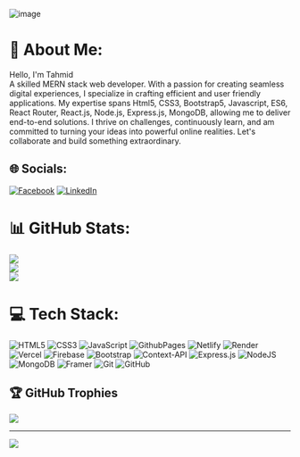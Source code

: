 

![image](https://github.com/user-attachments/assets/41e7f836-7458-43a4-a1e2-5a0c8991051a)



# 💫 About Me:
Hello, I'm Tahmid<br>A skilled MERN stack web developer. With a passion for creating seamless digital experiences, I specialize in crafting efficient and user friendly applications. My expertise spans Html5, CSS3, Bootstrap5, Javascript, ES6, React Router, React.js, Node.js, Express.js, MongoDB, allowing me to deliver end-to-end solutions. I thrive on challenges, continuously learn, and am committed to turning your ideas into powerful online realities. Let's collaborate and build something extraordinary.


## 🌐 Socials:
[![Facebook](https://img.shields.io/badge/Facebook-%231877F2.svg?logo=Facebook&logoColor=white)](https://facebook.com/TahmidAlamJG) 
[![LinkedIn](https://img.shields.io/badge/LinkedIn-%230077B5.svg?logo=linkedin&logoColor=white)](https://linkedin.com/in/tahmidalamjg) 

# 📊 GitHub Stats:
![](https://github-readme-stats.vercel.app/api?username=tahmid122&theme=dark&hide_border=false&include_all_commits=false&count_private=false)<br/>
![](https://github-readme-streak-stats.herokuapp.com/?user=tahmid122&theme=dark&hide_border=false)<br/>
![](https://github-readme-stats.vercel.app/api/top-langs/?username=tahmid122&theme=dark&hide_border=false&include_all_commits=false&count_private=false&layout=compact)


# 💻 Tech Stack:
![HTML5](https://img.shields.io/badge/html5-%23E34F26.svg?style=for-the-badge&logo=html5&logoColor=white) ![CSS3](https://img.shields.io/badge/css3-%231572B6.svg?style=for-the-badge&logo=css3&logoColor=white) ![JavaScript](https://img.shields.io/badge/javascript-%23323330.svg?style=for-the-badge&logo=javascript&logoColor=%23F7DF1E) ![GithubPages](https://img.shields.io/badge/github%20pages-121013?style=for-the-badge&logo=github&logoColor=white) ![Netlify](https://img.shields.io/badge/netlify-%23000000.svg?style=for-the-badge&logo=netlify&logoColor=#00C7B7) ![Render](https://img.shields.io/badge/Render-%46E3B7.svg?style=for-the-badge&logo=render&logoColor=white) ![Vercel](https://img.shields.io/badge/vercel-%23000000.svg?style=for-the-badge&logo=vercel&logoColor=white) ![Firebase](https://img.shields.io/badge/firebase-%23039BE5.svg?style=for-the-badge&logo=firebase) ![Bootstrap](https://img.shields.io/badge/bootstrap-%238511FA.svg?style=for-the-badge&logo=bootstrap&logoColor=white) ![Context-API](https://img.shields.io/badge/Context--Api-000000?style=for-the-badge&logo=react) ![Express.js](https://img.shields.io/badge/express.js-%23404d59.svg?style=for-the-badge&logo=express&logoColor=%2361DAFB) ![NodeJS](https://img.shields.io/badge/node.js-6DA55F?style=for-the-badge&logo=node.js&logoColor=white) ![MongoDB](https://img.shields.io/badge/MongoDB-%234ea94b.svg?style=for-the-badge&logo=mongodb&logoColor=white) ![Framer](https://img.shields.io/badge/Framer-black?style=for-the-badge&logo=framer&logoColor=blue) ![Git](https://img.shields.io/badge/git-%23F05033.svg?style=for-the-badge&logo=git&logoColor=white) ![GitHub](https://img.shields.io/badge/github-%23121011.svg?style=for-the-badge&logo=github&logoColor=white)


## 🏆 GitHub Trophies
![](https://github-profile-trophy.vercel.app/?username=tahmid122&theme=radical&no-frame=false&no-bg=true&margin-w=4)

---
[![](https://visitcount.itsvg.in/api?id=tahmid122&icon=0&color=0)](https://visitcount.itsvg.in)

<!-- Proudly created with GPRM ( https://gprm.itsvg.in ) -->
